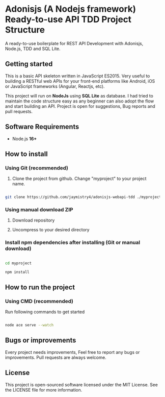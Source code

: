 #  Adonisjs (A Nodejs framework) Ready-to-use API TDD Project Structure

A ready-to-use boilerplate for REST API Development with Adonisjs, Node.js, TDD and SQL Lite.

##  Getting started

This is a basic API skeleton written in JavaScript ES2015. Very useful to building a RESTful web APIs for your front-end platforms like Android, iOS or JavaScript frameworks (Angular, Reactjs, etc).

This project will run on **NodeJs** using **SQL Lite** as database. I had tried to maintain the code structure easy as any beginner can also adopt the flow and start building an API. Project is open for suggestions, Bug reports and pull requests.

##  Software Requirements

- Node.js **16+**

##  How to install

###  Using Git (recommended)

1. Clone the project from github. Change "myproject" to your project name.

```bash

git clone https://github.com/jaymistry4/adonisjs-webapi-tdd ./myproject

```

###  Using manual download ZIP

1. Download repository

2. Uncompress to your desired directory

###  Install npm dependencies after installing (Git or manual download)

```bash

cd myproject

npm install

```

##  How to run the project

###  Using CMD (recommended)

Run following commands to get started

```bash

node ace serve --watch

```

##  Bugs or improvements

Every project needs improvements, Feel free to report any bugs or improvements. Pull requests are always welcome.

##  License

This project is open-sourced software licensed under the MIT License. See the LICENSE file for more information.